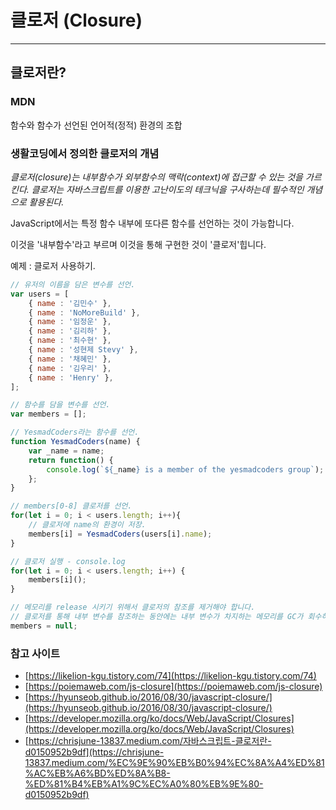 # 클로저 (Closure)

---

## 클로저란?

### MDN

함수와 함수가 선언된 언어적(정적) 환경의 조합

### 생활코딩에서 정의한 클로저의 개념

*클로저(closure)는 내부함수가 외부함수의 맥락(context)에 접근할 수 있는 것을 가르킨다. 클로저는 자바스크립트를 이용한 고난이도의 테크닉을 구사하는데 필수적인 개념으로 활용된다.*

JavaScript에서는 특정 함수 내부에 또다른 함수를 선언하는 것이 가능합니다.

이것을 '내부함수'라고 부르며 이것을 통해 구현한 것이 '클로저'힙니다.

예제 : 클로저 사용하기.

```jsx
// 유저의 이름을 담은 변수를 선언.
var users = [
	{ name : '김민수' },
	{ name : 'NoMoreBuild' },
	{ name : '임정운' },
	{ name : '김리하' },
	{ name : '최수현' },
	{ name : '성현제 Stevy' },
	{ name : '채혜민' },
	{ name : '김우리' },
	{ name : 'Henry' },
];

// 함수를 담을 변수를 선언.
var members = [];

// YesmadCoders라는 함수를 선언.
function YesmadCoders(name) {
	var _name = name;
	return function() {
		console.log(`${_name} is a member of the yesmadcoders group`);
	};
}

// members[0-8] 클로저를 선언.
for(let i = 0; i < users.length; i++){
	// 클로저에 name의 환경이 저장.
	members[i] = YesmadCoders(users[i].name);	
}

// 클로저 실행 - console.log
for(let i = 0; i < users.length; i++) {
	members[i]();
}

// 메모리를 release 시키기 위해서 클로저의 참조를 제거해야 합니다.
// 클로저를 통해 내부 변수를 참조하는 동안에는 내부 변수가 차지하는 메모리를 GC가 회수하지 않기 때문입니다.
members = null;
```

### 참고 사이트

- [https://likelion-kgu.tistory.com/74](https://likelion-kgu.tistory.com/74)
- [https://poiemaweb.com/js-closure](https://poiemaweb.com/js-closure)
- [https://hyunseob.github.io/2016/08/30/javascript-closure/](https://hyunseob.github.io/2016/08/30/javascript-closure/)
- [https://developer.mozilla.org/ko/docs/Web/JavaScript/Closures](https://developer.mozilla.org/ko/docs/Web/JavaScript/Closures)
- [https://chrisjune-13837.medium.com/자바스크립트-클로저란-d0150952b9df](https://chrisjune-13837.medium.com/%EC%9E%90%EB%B0%94%EC%8A%A4%ED%81%AC%EB%A6%BD%ED%8A%B8-%ED%81%B4%EB%A1%9C%EC%A0%80%EB%9E%80-d0150952b9df)